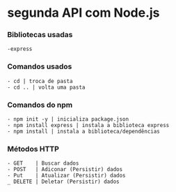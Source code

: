 # segunda API com Node.js

### Bibliotecas usadas
    -express

### Comandos usados
    - cd | troca de pasta
    - cd .. | volta uma pasta

### Comandos do npm
    - npm init -y | inicializa package.json
    - npm install express | instala a biblioteca express
    - npm install | instala a biblioteca/dependências

### Métodos HTTP
    - GET    | Buscar dados
    - POST   | Adiconar (Persistir) dados
    - Put    | Atualizar (Persistir) dados
    _ DELETE | Deletar (Persistir) dados
